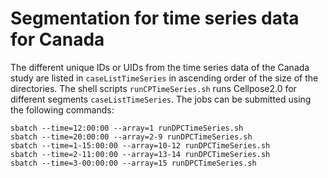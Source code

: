 # Segmentation for time series data for Canada

The different unique IDs or UIDs from the time series data of the Canada study are listed in `caseListTimeSeries` in ascending order of the size of the directories. The shell scripts `runCPTimeSeries.sh` runs Cellpose2.0 for different segments `caseListTimeSeries`. The jobs can be submitted using the following commands: 

```
sbatch --time=12:00:00 --array=1 runDPCTimeSeries.sh 
sbatch --time=20:00:00 --array=2-9 runDPCTimeSeries.sh 
sbatch --time=1-15:00:00 --array=10-12 runDPCTimeSeries.sh 
sbatch --time=2-11:00:00 --array=13-14 runDPCTimeSeries.sh 
sbatch --time=3-00:00:00 --array=15 runDPCTimeSeries.sh
```
